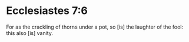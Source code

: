 # Ecclesiastes 7:6

For as the crackling of thorns under a pot, so [is] the laughter of the fool: this also [is] vanity.